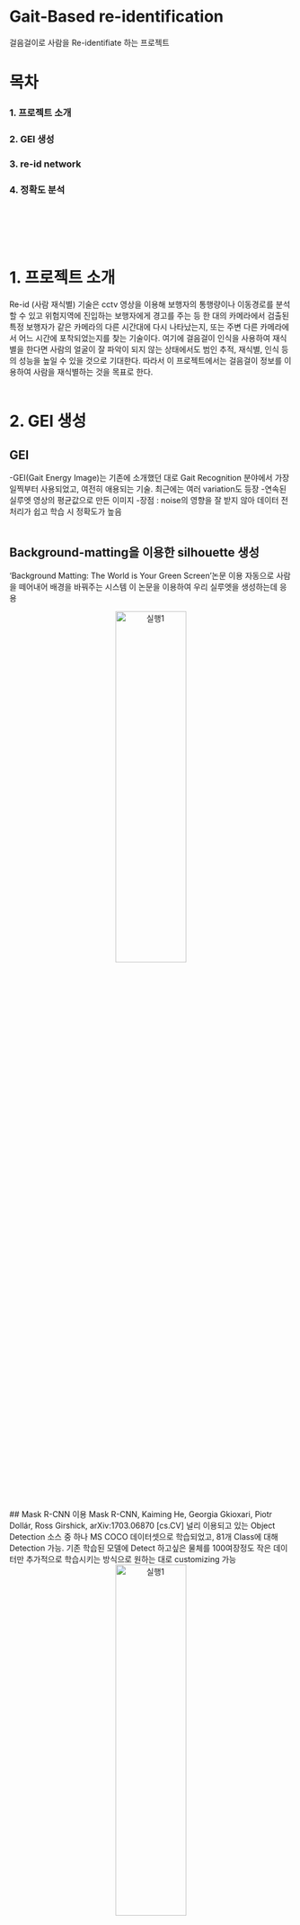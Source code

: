 # Gait-Based re-identification
걸음걸이로 사람을 Re-identifiate 하는 프로젝트

# 목차
### 1. 프로젝트 소개 
### 2. GEI 생성
### 3. re-id network  
### 4. 정확도 분석
<br/>
<br/>
<br/><br/>

# 1. 프로젝트 소개    
Re-id (사람 재식별) 기술은 cctv 영상을 이용해 보행자의 통행량이나 이동경로를 분석할 수 있고 위험지역에 진입하는 보행자에게 경고를 주는 등 한 대의 카메라에서 검출된 특정 보행자가 같은 카메라의 다른 시간대에 다시 나타났는지, 또는 주변 다른 카메라에서 어느 시간에 포착되었는지를 찾는 기술이다. 여기에 걸음걸이 인식을 사용하여 재식별을 한다면 사람의 얼굴이 잘 파악이 되지 않는 상태에서도 범인 추적, 재식별, 인식 등의 성능을 높일 수 있을 것으로 기대한다. 따라서 이 프로젝트에서는 걸음걸이 정보를 이용하여 사람을 재식별하는 것을 목표로 한다.
<br/>
<br/>
          

# 2. GEI 생성
## GEI
-GEI(Gait Energy Image)는 기존에 소개했던 대로 Gait Recognition 분야에서 가장 일찍부터 사용되었고, 여전히 애용되는 기술. 최근에는 여러 variation도 등장
-연속된 실루엣 영상의 평균값으로 만든 이미지
-장점 : noise의 영향을 잘 받지 않아 데이터 전처리가 쉽고 학습 시 정확도가 높음        
<br/>
## Background-matting을 이용한 silhouette 생성
‘Background Matting: The World is Your Green Screen’논문 이용
자동으로 사람을 떼어내어 배경을 바꿔주는 시스템
이 논문을 이용하여 우리 실루엣을 생성하는데 응용
<br/>
<div> <center><img src="https://user-images.githubusercontent.com/48522169/81587119-8a01da00-93f1-11ea-845e-6a31c15a101f.PNG" width="50%" height="40%" title="BackMatting " alt="실행1"> </img></div>
<br/>
<br/>
## Mask R-CNN 이용
Mask R-CNN, Kaiming He, Georgia Gkioxari, Piotr Dollár, Ross Girshick, arXiv:1703.06870 [cs.CV]
널리 이용되고 있는 Object Detection 소스 중 하나
MS COCO 데이터셋으로 학습되었고, 81개 Class에 대해 Detection 가능.
기존 학습된 모델에 Detect 하고싶은 물체를 100여장정도 작은 데이터만 추가적으로 학습시키는 방식으로 원하는 대로 customizing 가능
<br/>
<div> <center><img src="https://user-images.githubusercontent.com/48399897/80967601-99ad7b80-8e51-11ea-8b3c-1417f8fca4bd.jpg" width="50%" height="40%" title="Maskrcnn " alt="실행1"> </img></div>
<br/>
<br/>

# 3. re-id network  
<div> <center><img src="https://user-images.githubusercontent.com/48399897/80967601-99ad7b80-8e51-11ea-8b3c-1417f8fca4bd.jpg" width="50%" height="40%" title="reidNet " alt="실행1"> </img></div>
<br/>
<br/>

# 4. 정확도 분석   

***1. 각도별 정확성***    
<div>
<img src="https://user-images.githubusercontent.com/48399897/80968716-679d1900-8e53-11ea-8c14-a6a6363f0988.png" width="60%" height="40%" title="matrix" alt="실행1">     </img>  
</div>    
</br>
</br>
***2. 실제 정확성***    
<div>
<img src="https://user-images.githubusercontent.com/48399897/80968716-679d1900-8e53-11ea-8c14-a6a6363f0988.png" width="60%" height="40%" title="" alt="실행1">     </img>  
</div>    
</br>
</br>


